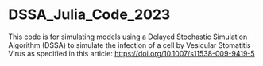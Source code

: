 # DSSA_Julia_Code_2023

This code is for simulating models using a Delayed Stochastic Simulation Algorithm (DSSA) to simulate the infection of a cell by Vesicular Stomatitis Virus as specified in this article:
https://doi.org/10.1007/s11538-009-9419-5



